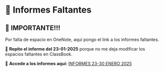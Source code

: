# 📌 Informes Faltantes  

## 🚨 IMPORTANTE!!!  
Por falta de espacio en OneNote, aquí pongo el link a los informes faltantes.  

🔁 **Repito el informe del 23-01-2025** porque no me deja modificar los espacios faltantes en ClassBook.  

📎 **Accede a los informes aquí:** [INFORMES 23-30 ENERO 2025](https://epnecuador-my.sharepoint.com/:o:/g/personal/marco_marquez_epn_edu_ec/EqMUgCL62-tIiiJJZRIUOFUBPcfvbunE9C6oq63uoY7aSQ?e=MkcXJh)
